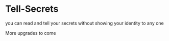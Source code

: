 # Tell-Secrets
you can read and tell your secrets without showing your identity to any one

More upgrades to come
